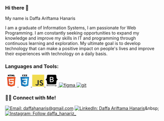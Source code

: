 ### Hi there 👋

My name is Daffa Ariftama Hanaris

I am a graduate of Information Systems, I am passionate for Web Programming. 
I am constantly seeking opportunities to expand my knowledge and improve my skills in IT and programming through continuous learning and exploration.
My ultimate goal is to develop technology that can make a positive impact on people's lives and improve their experiences with technology on a daily basis.

<h3 align="left">Languages and Tools:</h3>
<p align="left"> 
 <a href="https://www.w3.org/html/" target="_blank" rel="noreferrer"> <img src="https://raw.githubusercontent.com/devicons/devicon/master/icons/html5/html5-original-wordmark.svg" alt="html5" width="40" height="40"/> </a> <a href="https://www.w3schools.com/css/" target="_blank" rel="noreferrer"> <img src="https://raw.githubusercontent.com/devicons/devicon/master/icons/css3/css3-original-wordmark.svg" alt="css3" width="40" height="40"/> </a> <a href="https://developer.mozilla.org/en-US/docs/Web/JavaScript" target="_blank" rel="noreferrer"> <img src="https://raw.githubusercontent.com/devicons/devicon/master/icons/javascript/javascript-original.svg" alt="javascript" width="40" height="40"/> </a> <a href="https://getbootstrap.com" target="_blank" rel="noreferrer"> <img src="https://raw.githubusercontent.com/devicons/devicon/master/icons/bootstrap/bootstrap-plain-wordmark.svg" alt="bootstrap" width="40" height="40"/> </a> <a href="https://www.figma.com/" target="_blank" rel="noreferrer"> <img src="https://www.vectorlogo.zone/logos/figma/figma-icon.svg" alt="figma" width="40" height="40"/> </a> <a href="https://git-scm.com/" target="_blank" rel="noreferrer"> <img src="https://www.vectorlogo.zone/logos/git-scm/git-scm-icon.svg" alt="git" width="40" height="40"/> </a> </p>



### 🤝🏻 Connect with Me!
[![Email: daffahanaris@gmail.com](https://img.shields.io/badge/-daffahanaris@gmail.com-D14836?style=flat&logo=Gmail&logoColor=white)](mailto:daffahanaris@gmail.com)
[![LinkedIn: Daffa Ariftama Hanaris](https://img.shields.io/badge/-LinkedIn-blue?style=flat&logo=Linkedin&logoColor=white&link=https://www.linkedin.com/in/daffa-ariftama-hanaris-557b83254/)]([https://www.linkedin.com/in/farkhanmaul/](https://www.linkedin.com/in/daffa-ariftama-hanaris-557b83254/))&nbsp;
[![Instagram: Follow daffa_hanariz_](https://img.shields.io/badge/-Instagram-E4405F?style=flat&logo=Instagram&logoColor=white)](https://www.instagram.com/daffa_hanariz/)&nbsp;
